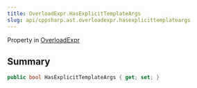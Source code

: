 ```yaml
---
title: OverloadExpr.HasExplicitTemplateArgs
slug: api/cppsharp.ast.overloadexpr.hasexplicittemplateargs
---
```

Property in [OverloadExpr](/api/cppsharp/ast/overloadexpr)

## Summary



```csharp
public bool HasExplicitTemplateArgs { get; set; }
```

